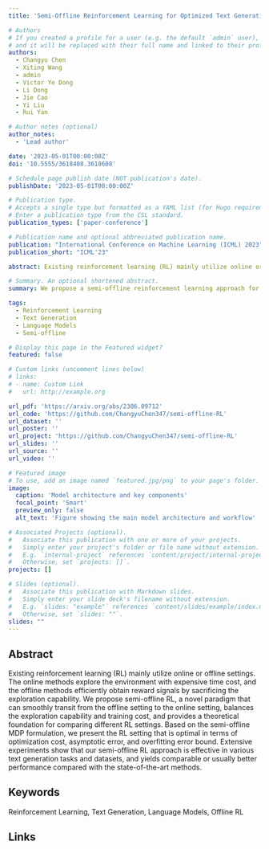 ```yaml
---
title: 'Semi-Offline Reinforcement Learning for Optimized Text Generation'

# Authors
# If you created a profile for a user (e.g. the default `admin` user), write the username (folder name) here
# and it will be replaced with their full name and linked to their profile.
authors:
  - Changyu Chen
  - Xiting Wang
  - admin
  - Victor Ye Dong
  - Li Dong
  - Jie Cao
  - Yi Liu
  - Rui Yan

# Author notes (optional)
author_notes:
  - 'Lead author'

date: '2023-05-01T00:00:00Z'
doi: '10.5555/3618408.3618608'

# Schedule page publish date (NOT publication's date).
publishDate: '2023-05-01T00:00:00Z'

# Publication type.
# Accepts a single type but formatted as a YAML list (for Hugo requirements).
# Enter a publication type from the CSL standard.
publication_types: ['paper-conference']

# Publication name and optional abbreviated publication name.
publication: "International Conference on Machine Learning (ICML) 2023"
publication_short: "ICML'23"

abstract: Existing reinforcement learning (RL) mainly utilize online or offline settings. The online methods explore the environment with expensive time cost, and the offline methods efficiently obtain reward signals by sacrificing the exploration capability. We propose semi-offline RL, a novel paradigm that can smoothly transit from the offline setting to the online setting, balances the exploration capability and training cost, and provides a theoretical foundation for comparing different RL settings. Based on the semi-offline MDP formulation, we present the RL setting that is optimal in terms of optimization cost, asymptotic error, and overfitting error bound. Extensive experiments show that our semi-offline RL approach is effective in various text generation tasks and datasets, and yields comparable or usually better performance compared with the state-of-the-art methods.

# Summary. An optional shortened abstract.
summary: We propose a semi-offline reinforcement learning approach for optimizing text generation in language models, balancing exploration and exploitation effectively....

tags:
  - Reinforcement Learning
  - Text Generation
  - Language Models
  - Semi-offline

# Display this page in the Featured widget?
featured: false

# Custom links (uncomment lines below)
# links:
# - name: Custom Link
#   url: http://example.org

url_pdf: 'https://arxiv.org/abs/2306.09712'
url_code: 'https://github.com/ChangyuChen347/semi-offline-RL'
url_dataset: ''
url_poster: ''
url_project: 'https://github.com/ChangyuChen347/semi-offline-RL'
url_slides: ''
url_source: ''
url_video: ''

# Featured image
# To use, add an image named `featured.jpg/png` to your page's folder.
image:
  caption: 'Model architecture and key components'
  focal_point: 'Smart'
  preview_only: false
  alt_text: 'Figure showing the main model architecture and workflow'

# Associated Projects (optional).
#   Associate this publication with one or more of your projects.
#   Simply enter your project's folder or file name without extension.
#   E.g. `internal-project` references `content/project/internal-project/index.md`.
#   Otherwise, set `projects: []`.
projects: []

# Slides (optional).
#   Associate this publication with Markdown slides.
#   Simply enter your slide deck's filename without extension.
#   E.g. `slides: "example"` references `content/slides/example/index.md`.
#   Otherwise, set `slides: ""`.
slides: ""
---
```


## Abstract

Existing reinforcement learning (RL) mainly utilize online or offline settings. The online methods explore the environment with expensive time cost, and the offline methods efficiently obtain reward signals by sacrificing the exploration capability. We propose semi-offline RL, a novel paradigm that can smoothly transit from the offline setting to the online setting, balances the exploration capability and training cost, and provides a theoretical foundation for comparing different RL settings. Based on the semi-offline MDP formulation, we present the RL setting that is optimal in terms of optimization cost, asymptotic error, and overfitting error bound. Extensive experiments show that our semi-offline RL approach is effective in various text generation tasks and datasets, and yields comparable or usually better performance compared with the state-of-the-art methods.

## Keywords

Reinforcement Learning, Text Generation, Language Models, Offline RL

## Links



